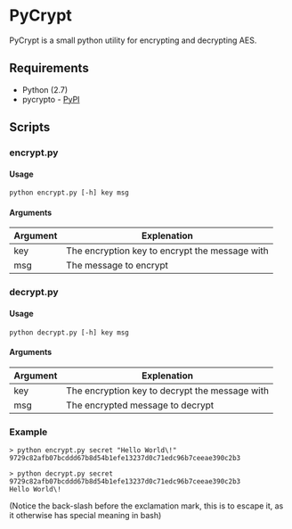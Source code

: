 # PyCrypt

PyCrypt is a small python utility for encrypting and decrypting AES.

## Requirements

* Python (2.7)
* pycrypto - [PyPI](https://pypi.python.org/pypi/pycrypto)

## Scripts

### encrypt.py

#### Usage

```
python encrypt.py [-h] key msg
```

#### Arguments

Argument|Explenation
--------|-----------
key     |The encryption key to encrypt the message with
msg     |The message to encrypt

### decrypt.py

#### Usage

```
python decrypt.py [-h] key msg
```

#### Arguments

Argument|Explenation
--------|-----------
key     |The encryption key to decrypt the message with
msg     |The encrypted message to decrypt

### Example

```
> python encrypt.py secret "Hello World\!"
9729c82afb07bcddd67b8d54b1efe13237d0c71edc96b7ceeae390c2b3

> python decrypt.py secret 9729c82afb07bcddd67b8d54b1efe13237d0c71edc96b7ceeae390c2b3
Hello World\!
```

(Notice the back-slash before the exclamation mark, this is to escape it, as it otherwise has special meaning in bash)
